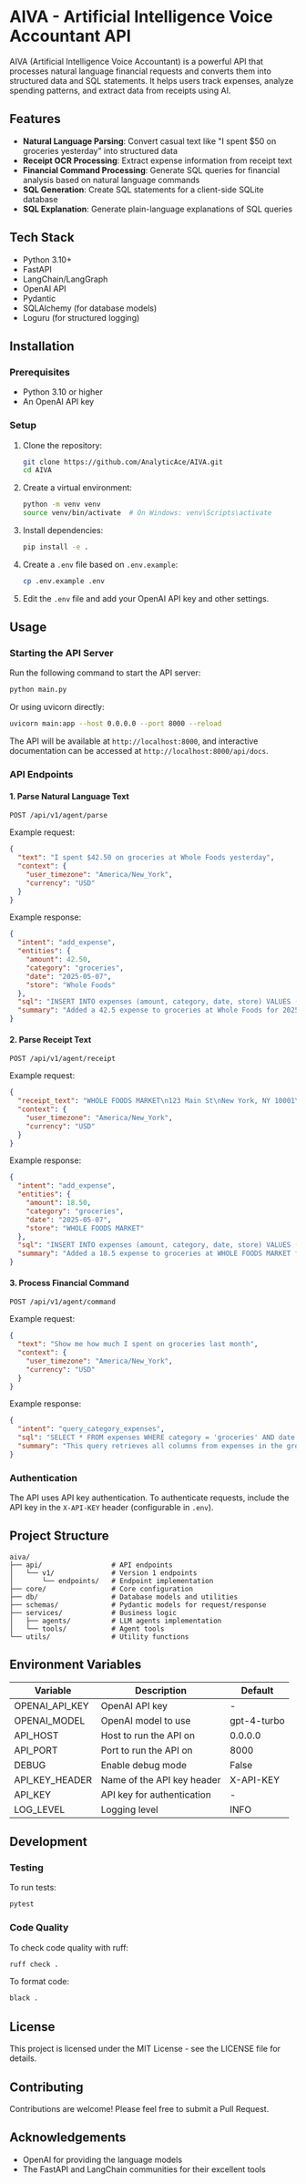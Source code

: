 # AIVA - Artificial Intelligence Voice Accountant API

AIVA (Artificial Intelligence Voice Accountant) is a powerful API that processes natural language financial requests and converts them into structured data and SQL statements. It helps users track expenses, analyze spending patterns, and extract data from receipts using AI.

## Features

- **Natural Language Parsing**: Convert casual text like "I spent $50 on groceries yesterday" into structured data
- **Receipt OCR Processing**: Extract expense information from receipt text
- **Financial Command Processing**: Generate SQL queries for financial analysis based on natural language commands
- **SQL Generation**: Create SQL statements for a client-side SQLite database
- **SQL Explanation**: Generate plain-language explanations of SQL queries

## Tech Stack

- Python 3.10+
- FastAPI
- LangChain/LangGraph
- OpenAI API
- Pydantic
- SQLAlchemy (for database models)
- Loguru (for structured logging)

## Installation

### Prerequisites

- Python 3.10 or higher
- An OpenAI API key

### Setup

1. Clone the repository:
   ```bash
   git clone https://github.com/AnalyticAce/AIVA.git
   cd AIVA
   ```

2. Create a virtual environment:
   ```bash
   python -m venv venv
   source venv/bin/activate  # On Windows: venv\Scripts\activate
   ```

3. Install dependencies:
   ```bash
   pip install -e .
   ```

4. Create a `.env` file based on `.env.example`:
   ```bash
   cp .env.example .env
   ```

5. Edit the `.env` file and add your OpenAI API key and other settings.

## Usage

### Starting the API Server

Run the following command to start the API server:

```bash
python main.py
```

Or using uvicorn directly:

```bash
uvicorn main:app --host 0.0.0.0 --port 8000 --reload
```

The API will be available at `http://localhost:8000`, and interactive documentation can be accessed at `http://localhost:8000/api/docs`.

### API Endpoints

#### 1. Parse Natural Language Text

```http
POST /api/v1/agent/parse
```

Example request:
```json
{
  "text": "I spent $42.50 on groceries at Whole Foods yesterday",
  "context": {
    "user_timezone": "America/New_York",
    "currency": "USD"
  }
}
```

Example response:
```json
{
  "intent": "add_expense",
  "entities": {
    "amount": 42.50,
    "category": "groceries",
    "date": "2025-05-07",
    "store": "Whole Foods"
  },
  "sql": "INSERT INTO expenses (amount, category, date, store) VALUES (42.50, 'groceries', '2025-05-07', 'Whole Foods');",
  "summary": "Added a 42.5 expense to groceries at Whole Foods for 2025-05-07."
}
```

#### 2. Parse Receipt Text

```http
POST /api/v1/agent/receipt
```

Example request:
```json
{
  "receipt_text": "WHOLE FOODS MARKET\n123 Main St\nNew York, NY 10001\n\nDate: 05/07/2025\n\nOrganic Bananas    $3.99\nAlmond Milk        $4.50\nAvocado            $2.50\nWhole Grain Bread  $5.99\n\nSubtotal:         $16.98\nTax:               $1.52\nTotal:            $18.50\n\nThank you for shopping with us!",
  "context": {
    "user_timezone": "America/New_York",
    "currency": "USD"
  }
}
```

Example response:
```json
{
  "intent": "add_expense",
  "entities": {
    "amount": 18.50,
    "category": "groceries",
    "date": "2025-05-07",
    "store": "WHOLE FOODS MARKET"
  },
  "sql": "INSERT INTO expenses (amount, category, date, store) VALUES (18.50, 'groceries', '2025-05-07', 'WHOLE FOODS MARKET');",
  "summary": "Added a 18.5 expense to groceries at WHOLE FOODS MARKET for 2025-05-07."
}
```

#### 3. Process Financial Command

```http
POST /api/v1/agent/command
```

Example request:
```json
{
  "text": "Show me how much I spent on groceries last month",
  "context": {
    "user_timezone": "America/New_York",
    "currency": "USD"
  }
}
```

Example response:
```json
{
  "intent": "query_category_expenses",
  "sql": "SELECT * FROM expenses WHERE category = 'groceries' AND date >= DATE('now', '-30 day') ORDER BY date DESC;",
  "summary": "This query retrieves all columns from expenses in the groceries category for the last 30 days ordered by date in descending order."
}
```

### Authentication

The API uses API key authentication. To authenticate requests, include the API key in the `X-API-KEY` header (configurable in `.env`).

## Project Structure

```
aiva/
├── api/                 # API endpoints
│   └── v1/              # Version 1 endpoints
│       └── endpoints/   # Endpoint implementation
├── core/                # Core configuration
├── db/                  # Database models and utilities
├── schemas/             # Pydantic models for request/response
├── services/            # Business logic
│   ├── agents/          # LLM agents implementation
│   └── tools/           # Agent tools
└── utils/               # Utility functions
```

## Environment Variables

| Variable | Description | Default |
|----------|-------------|---------|
| OPENAI_API_KEY | OpenAI API key | - |
| OPENAI_MODEL | OpenAI model to use | gpt-4-turbo |
| API_HOST | Host to run the API on | 0.0.0.0 |
| API_PORT | Port to run the API on | 8000 |
| DEBUG | Enable debug mode | False |
| API_KEY_HEADER | Name of the API key header | X-API-KEY |
| API_KEY | API key for authentication | - |
| LOG_LEVEL | Logging level | INFO |

## Development

### Testing

To run tests:

```bash
pytest
```

### Code Quality

To check code quality with ruff:

```bash
ruff check .
```

To format code:

```bash
black .
```

## License

This project is licensed under the MIT License - see the LICENSE file for details.

## Contributing

Contributions are welcome! Please feel free to submit a Pull Request.

## Acknowledgements

- OpenAI for providing the language models
- The FastAPI and LangChain communities for their excellent tools